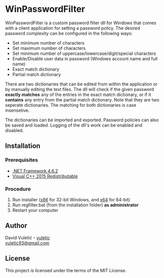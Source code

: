 # WinPasswordFilter
WinPasswordFilter is a custom password filter dll for Windows that comes with a client application for setting a password policy. The desired password complexity can be configured in the following ways:
+ Set minimum number of characters
+ Set maximum number of characters
+ Set minimum number of uppercase/lowercase/digit/special characters
+ Enable/Disable user data in password (Windows account name and full name)
+ Exact match dictionary
+ Partial match dictionary

There are two dictionaries that can be edited from within the application or by manually editing the text files. The dll will check if the given password **exactly matches** any of the entries in the exact match dictionary, or if it **contains** any entry from the partial match dictionary. Note that they are two seperate dictionaries. The matching for both dictionaries is case insensetive.

The dictionaries can be imported and exported. Password policies can also be saved and loaded. Logging of the dll's work can be enabled and disabled.

## Installation
### Prerequisites
+ [.NET Framework 4.6.2](https://www.microsoft.com/en-us/download/details.aspx?id=53344)
+ [Visual C++ 2015 Redistributable](https://www.microsoft.com/en-us/download/details.aspx?id=48145)
### Procedure
1. Run installer ([x86](https://ufile.io/brdii) for 32-bit Windows, and [x64](https://ufile.io/paeeg) for 64-bit)
2. Run regfilter.bat (from the installation folder) **as administrator**
3. Restart your computer  

## Author
David Vuletić - [vuletic](https://github.com/vuletic) <br/>
vuletic93@gmail.com

## License
This project is licensed under the terms of the MIT License.
